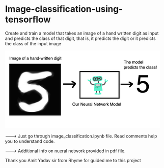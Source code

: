 # Image-classification-using-tensorflow
Create and train a model that takes an image of a hand written digit as input and predicts the class of that digit,
that is, it predicts the digit or it predicts the class of the input image

![](images/1_1.png)

--->  Just go through image_classification.ipynb file. Read comments help you to understand code.

--->  Additional info on nueral network provided in pdf file.

Thank you Amit Yadav sir from Rhyme for guided me to this project

